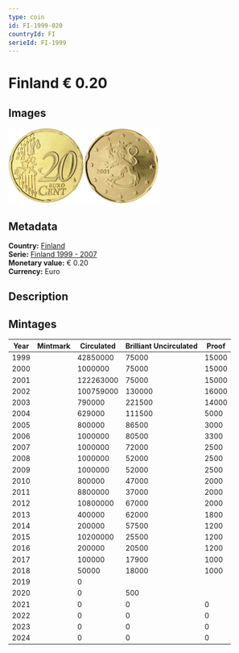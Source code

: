 ```yaml
---
type: coin
id: FI-1999-020
countryId: FI
serieId: FI-1999
---
```


# Finland € 0.20

## Images

<img src="../../../Images/common-2002-020.webp" height="150" alt="Front image"><img src="Images/finland-1999-020.webp" height="150" alt="Back image">

## Metadata

**Country:** [Finland](../index.md)\
**Serie:** [Finland 1999 - 2007](index.md)\
**Monetary value:** € 0.20\
**Currency:** Euro

## Description

## Mintages

| Year | Mintmark | Circulated | Brilliant Uncirculated | Proof |
| ---- | -------- | ---------- | ---------------------- | ----- |
| 1999 |          | 42850000          | 75000                  | 15000 |
| 2000 |          | 1000000          | 75000                  | 15000 |
| 2001 |          | 122263000          | 75000                  | 15000 |
| 2002 |          | 100759000          | 130000                 | 16000 |
| 2003 |          | 790000          | 221500                 | 14000 |
| 2004 |          | 629000          | 111500                 | 5000  |
| 2005 |          | 800000          | 86500                  | 3000  |
| 2006 |          | 1000000          | 80500                  | 3300  |
| 2007 |          | 1000000          | 72000                  | 2500  |
| 2008 |          | 1000000          | 52000                  | 2500  |
| 2009 |          | 1000000          | 52000                  | 2500  |
| 2010 |          | 800000          | 47000                  | 2000  |
| 2011 |          | 8800000          | 37000                  | 2000  |
| 2012 |          | 10800000          | 67000                  | 2000  |
| 2013 |          | 400000          | 62000                  | 1800  |
| 2014 |          | 200000          | 57500                  | 1200  |
| 2015 |          | 10200000          | 25500                  | 1200  |
| 2016 |          | 200000          | 20500                  | 1200  |
| 2017 |          | 100000          | 17900                  | 1000  |
| 2018 |          | 50000          | 18000                  | 1000  |
| 2019 |          | 0          |                        |       |
| 2020 |          | 0          | 500                    |       |
| 2021 |          | 0          | 0                      | 0     |
| 2022 |          | 0          | 0                      | 0     |
| 2023 |          | 0          | 0                      | 0     |
| 2024 |          | 0          | 0                      | 0     |
